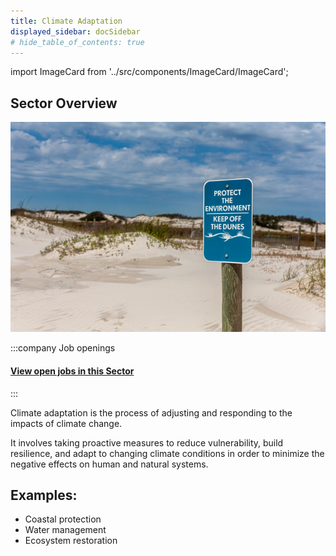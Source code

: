 ```yaml
---
title: Climate Adaptation
displayed_sidebar: docSidebar
# hide_table_of_contents: true
---
```

import ImageCard from '../src/components/ImageCard/ImageCard';

## Sector Overview

![](/../static/img/adaptation.jpg)

:::company Job openings
#### [View open jobs in this Sector](https://climatebase.org/jobs?l=&q=&sectors=Climate+Adaptation&p=0&remote=false)

<!-- Then come back to learn more about each [Solution](#solutions-in-this-sector) -->

<!--This is the best strategy to accelerate your expertise as a top candidate-->
:::

Climate adaptation is the process of adjusting and responding to the impacts of climate change.

It involves taking proactive measures to reduce vulnerability, build resilience, and adapt to changing climate conditions in order to minimize the negative effects on human and natural systems.

## Examples:

* Coastal protection
* Water management
* Ecosystem restoration

<div style={{ display: 'flex', flexWrap: 'wrap'}}>

<ImageCard
  title="New York City - Climate Adaptation"
  description="See the progress made and lessons learned from New York City's multi-billion dollar effort"
  imageUrl="/img/climate-adaptation-new-york.jpg"
  linkUrl="../climate-adaptation-new-york-city"
/>
<ImageCard
  title="Sea Level Rise"
  description="Start working on solutions for communities to adapt quickly"
  imageUrl="/img/sea-level-rise.webp"
  linkUrl="../sea-level-rise"
/>

</div>

